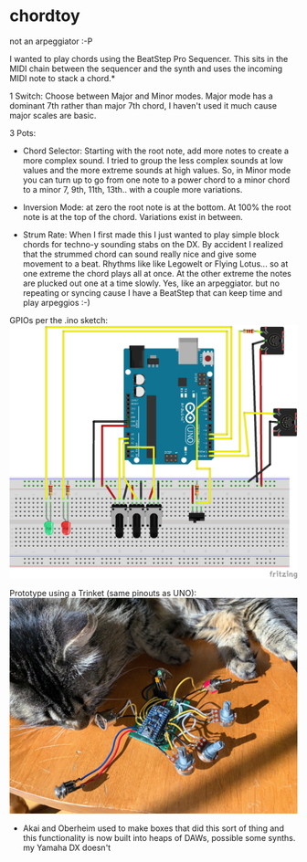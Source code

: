 # chordtoy

not an arpeggiator :-P

I wanted to play chords using the BeatStep Pro Sequencer. This sits in the MIDI chain between the sequencer and the synth and uses the incoming MIDI note to stack a chord.*

1 Switch: Choose between Major and Minor modes. Major mode has a dominant 7th rather than major 7th chord, I haven't used it much cause major scales are basic.

3 Pots:

- Chord Selector: Starting with the root note, add more notes to create a more complex sound. I tried to group the less complex sounds at low values and the more extreme sounds at high values. So, in Minor mode you can turn up to go from one note to a power chord to a minor chord to a minor 7, 9th, 11th, 13th.. with a couple more variations.

- Inversion Mode: at zero the root note is at the bottom. At 100% the root note is at the top of the chord. Variations exist in between.

- Strum Rate: When I first made this I just wanted to play simple block chords for techno-y sounding stabs on the DX. By accident I realized that the strummed chord can sound really nice and give some movement to a beat. Rhythms like like Legowelt or Flying Lotus... so at one extreme the chord plays all at once. At the other extreme the notes are plucked out one at a time slowly. Yes, like an arpeggiator. but no repeating or syncing cause I have a BeatStep that can keep time and play arpeggios :-)

GPIOs per the .ino sketch:
![Circuit Diagram](https://github.com/b38tn1k/chordtoy/blob/master/chordtoy_bb.png)

Prototype using a Trinket (same pinouts as UNO):
![cat tax](https://github.com/b38tn1k/chordtoy/blob/master/cabbagecat.JPG)

* Akai and Oberheim used to make boxes that did this sort of thing and this functionality is now built into heaps of DAWs, possible some synths. my Yamaha DX doesn't
